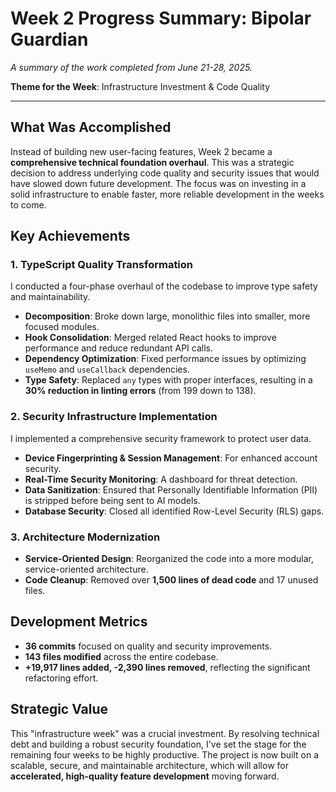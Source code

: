 # Week 2 Progress Summary: Bipolar Guardian

*A summary of the work completed from June 21-28, 2025.*

**Theme for the Week**: Infrastructure Investment & Code Quality

---

## What Was Accomplished

Instead of building new user-facing features, Week 2 became a **comprehensive technical foundation overhaul**. This was a strategic decision to address underlying code quality and security issues that would have slowed down future development. The focus was on investing in a solid infrastructure to enable faster, more reliable development in the weeks to come.

## Key Achievements

### 1. TypeScript Quality Transformation
I conducted a four-phase overhaul of the codebase to improve type safety and maintainability.
- **Decomposition**: Broke down large, monolithic files into smaller, more focused modules.
- **Hook Consolidation**: Merged related React hooks to improve performance and reduce redundant API calls.
- **Dependency Optimization**: Fixed performance issues by optimizing `useMemo` and `useCallback` dependencies.
- **Type Safety**: Replaced `any` types with proper interfaces, resulting in a **30% reduction in linting errors** (from 199 down to 138).

### 2. Security Infrastructure Implementation
I implemented a comprehensive security framework to protect user data.
- **Device Fingerprinting & Session Management**: For enhanced account security.
- **Real-Time Security Monitoring**: A dashboard for threat detection.
- **Data Sanitization**: Ensured that Personally Identifiable Information (PII) is stripped before being sent to AI models.
- **Database Security**: Closed all identified Row-Level Security (RLS) gaps.

### 3. Architecture Modernization
- **Service-Oriented Design**: Reorganized the code into a more modular, service-oriented architecture.
- **Code Cleanup**: Removed over **1,500 lines of dead code** and 17 unused files.

## Development Metrics

- **36 commits** focused on quality and security improvements.
- **143 files modified** across the entire codebase.
- **+19,917 lines added, -2,390 lines removed**, reflecting the significant refactoring effort.

## Strategic Value

This "infrastructure week" was a crucial investment. By resolving technical debt and building a robust security foundation, I've set the stage for the remaining four weeks to be highly productive. The project is now built on a scalable, secure, and maintainable architecture, which will allow for **accelerated, high-quality feature development** moving forward.